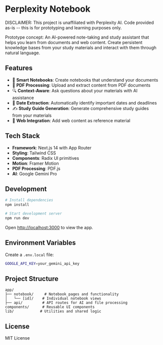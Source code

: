 # Perplexity Notebook

DISCLAIMER: This project is unaffiliated with Perplexity AI.
Code provided as-is -- this is for prototyping and learning purposes only.

Prototype concept: An AI-powered note-taking and study assistant that helps you learn from documents and web content. Create persistent knowledge bases from your study materials and interact with them through natural language.

## Features

- 📝 **Smart Notebooks**: Create notebooks that understand your documents
- 📑 **PDF Processing**: Upload and extract content from PDF documents
- 🔍 **Context-Aware**: Ask questions about your materials with AI assistance
- 📅 **Date Extraction**: Automatically identify important dates and deadlines
- ✍️ **Study Guide Generation**: Generate comprehensive study guides from your materials
- 🔗 **Web Integration**: Add web content as reference material

## Tech Stack

- **Framework**: Next.js 14 with App Router
- **Styling**: Tailwind CSS
- **Components**: Radix UI primitives
- **Motion**: Framer Motion
- **PDF Processing**: PDF.js
- **AI**: Google Gemini Pro

## Development

```bash
# Install dependencies
npm install

# Start development server
npm run dev
```

Open [http://localhost:3000](http://localhost:3000) to view the app.

## Environment Variables

Create a `.env.local` file:

```bash
GOOGLE_API_KEY=your_gemini_api_key
```

## Project Structure

```
app/
├── notebook/     # Notebook pages and functionality
│   └── [id]/    # Individual notebook views
├── api/         # API routes for AI and file processing
components/      # Reusable UI components
lib/            # Utilities and shared logic
```

## License

MIT License
